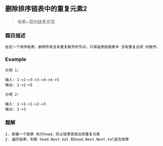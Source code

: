 ## 删除排序链表中的重复元素2

> 哈希+双向链表实现

### 题目描述
~~~
给定一个排序链表，删除所有含有重复数字的节点，只保留原始链表中 没有重复出现 的数字。

~~~

### Example
~~~
示例 1:

输入: 1->2->3->3->4->4->5
输出: 1->2->5

示例 2:

输入: 1->1->1->2->3
输出: 2->3

~~~
### 题解

~~~
1. 新建一个链表 执行head，防止链表首部出现重复元素
2. 遍历链表，判断 head.Next.Val 和head.Next.Next.Val是否相等

~~~